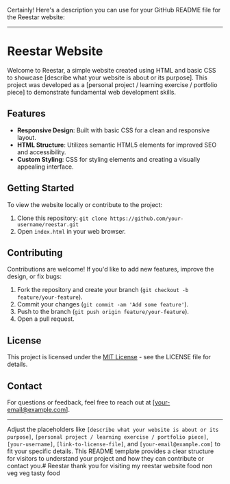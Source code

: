 Certainly! Here's a description you can use for your GitHub README file for the Reestar website:

---

# Reestar Website

Welcome to Reestar, a simple website created using HTML and basic CSS to showcase [describe what your website is about or its purpose]. This project was developed as a [personal project / learning exercise / portfolio piece] to demonstrate fundamental web development skills.

## Features

- **Responsive Design**: Built with basic CSS for a clean and responsive layout.
- **HTML Structure**: Utilizes semantic HTML5 elements for improved SEO and accessibility.
- **Custom Styling**: CSS for styling elements and creating a visually appealing interface.

## Getting Started

To view the website locally or contribute to the project:

1. Clone this repository: `git clone https://github.com/your-username/reestar.git`
2. Open `index.html` in your web browser.

## Contributing

Contributions are welcome! If you'd like to add new features, improve the design, or fix bugs:

1. Fork the repository and create your branch (`git checkout -b feature/your-feature`).
2. Commit your changes (`git commit -am 'Add some feature'`).
3. Push to the branch (`git push origin feature/your-feature`).
4. Open a pull request.

## License

This project is licensed under the [MIT License](link-to-license-file) - see the LICENSE file for details.

## Contact

For questions or feedback, feel free to reach out at [your-email@example.com].

---

Adjust the placeholders like `[describe what your website is about or its purpose]`, `[personal project / learning exercise / portfolio piece]`, `[your-username]`, `[link-to-license-file]`, and `[your-email@example.com]` to fit your specific details. This README template provides a clear structure for visitors to understand your project and how they can contribute or contact you.# Reestar
thank you for visiting my reestar website
food non veg veg tasty food

